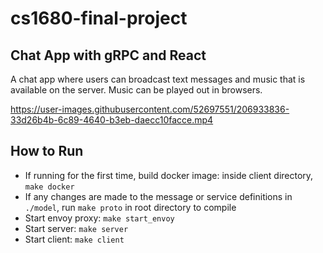 # cs1680-final-project

## Chat App with gRPC and React
A chat app where users can broadcast text messages and music that is available on the server. Music can be played out in browsers.

https://user-images.githubusercontent.com/52697551/206933836-33d26b4b-6c89-4640-b3eb-daecc10facce.mp4


## How to Run
- If running for the first time, build docker image: inside client directory, `make docker`
- If any changes are made to the message or service definitions in `./model`, run `make proto` in root directory to compile
- Start envoy proxy: `make start_envoy`
- Start server: `make server`
- Start client: `make client`
